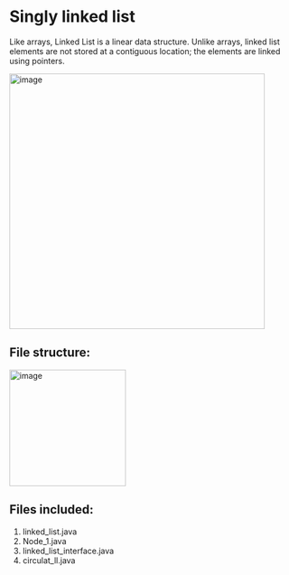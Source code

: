 # Singly linked list
Like arrays, Linked List is a linear data structure. Unlike arrays, linked list elements are not stored at a contiguous location; the elements are linked using pointers.

<img width="452" alt="image" src="https://user-images.githubusercontent.com/68846562/146639197-197672ef-ad79-4b7c-abac-64f8178e9621.png">

## File structure:

<img width="206" alt="image" src="https://user-images.githubusercontent.com/68846562/146639226-313a23f5-ceb0-48f4-8e4a-b525fe528296.png">

## Files included:
1. linked_list.java
2. Node_1.java
3. linked_list_interface.java
4. circulat_ll.java
